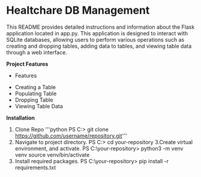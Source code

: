 # Healtchare DB Management

This README provides detailed instructions and information about the Flask application located in app.py. This application is designed to interact with SQLite databases, allowing users to perform various operations such as creating and dropping tables, adding data to tables, and viewing table data through a web interface.

**Project Features**
* Features
+ Creating a Table
+ Populating Table
+ Dropping Table
+ Viewing Table Data

**Installation**

1. Clone Repo
'''python
PS C:\> git clone https://github.com/username/repository.git'''
2. Navigate to project directory.
PS C:\> cd your-repository
3.Create virtual environment, and activate.
PS C:\your-repository> python3 -m venv venv source venv/bin/activate
4. Install required packages.
PS C:\your-repository> pip install -r requirements.txt


